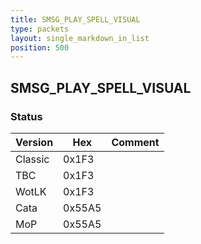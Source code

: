 ```yaml
---
title: SMSG_PLAY_SPELL_VISUAL
type: packets
layout: single_markdown_in_list
position: 500
---
```


## SMSG_PLAY_SPELL_VISUAL

### Status

Version    | Hex        | Comment
---------- | ---------- | ---------- 
Classic    | 0x1F3      | 
TBC        | 0x1F3      | 
WotLK      | 0x1F3      | 
Cata       | 0x55A5     | 
MoP        | 0x55A5     | 